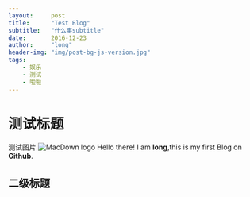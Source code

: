 ```yaml
---
layout:     post
title:      "Test Blog"
subtitle:   "什么事subtitle"
date:       2016-12-23
author:     "long"
header-img: "img/post-bg-js-version.jpg"
tags:
    - 娱乐
    - 测试
    - 啦啦
---
```


# 测试标题
测试图片
![MacDown logo](http://macdown.uranusjr.com/static/base/img/logo-160.png)
Hello there! I am **long**,this is my first Blog on **Github**.

## 二级标题
